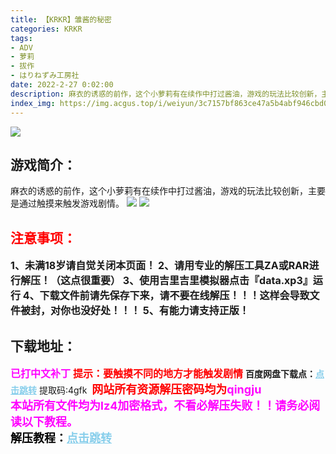 ```yaml
---
title: 【KRKR】雏酱的秘密
categories: KRKR
tags:
- ADV
- 萝莉
- 拔作
- はりねずみ工房社
date: 2022-2-27 0:02:00
description: 麻衣的诱惑的前作，这个小萝莉有在续作中打过酱油，游戏的玩法比较创新，主要是通过触摸来触发游戏剧情。
index_img: https://img.acgus.top/i/weiyun/3c7157bf863ce47a5b4abf946cbd024c88ee2dd4de447f04daa562b199478d282a5c6b9ac120468aa8172b6b243bfc94.webp
---
```

![](https://img.acgus.top/i/weiyun/3c7157bf863ce47a5b4abf946cbd024c88ee2dd4de447f04daa562b199478d282a5c6b9ac120468aa8172b6b243bfc94.webp)
## 游戏简介：
麻衣的诱惑的前作，这个小萝莉有在续作中打过酱油，游戏的玩法比较创新，主要是通过触摸来触发游戏剧情。
![](https://img.acgus.top/i/weiyun/535fd503f91a50cff66e99c08e9510851a1d454feb264f25bdb88b5da0efd04f7b93c1910c5d5ce18add1ef3345c8309.webp)
![](https://img.acgus.top/i/weiyun/b194f9cee7a6b91b3d218f3643d428fff231c1b9ff72614baadfd05d7f637040ecf0cab1946b8d8542b69b0302c48198.webp)


## <font color=#FF0000 >注意事项：</font>
<font size=3><b>1、未满18岁请自觉关闭本页面！
2、请用专业的解压工具ZA或RAR进行解压！（这点很重要）
3、使用吉里吉里模拟器点击『data.xp3』运行
4、下载文件前请先保存下来，请不要在线解压！！！这样会导致文件被封，对你也没好处！！！
5、有能力请支持正版！</b></font>

## 下载地址：
<font color=#FF00FF size=3><b>已打中文补丁</b></font>
<font color=#FF0000 size=3>**提示：要触摸不同的地方才能触发剧情**</font>
<b>百度网盘下载点：</b><a href="https://pan.baidu.com/s/1sR-Yb2lk4IarrhNSzTotdg?pwd=4gfk" style="color: #87CEEB;"><b>点击跳转</b></a> 提取码:4gfk
<a style="padding: 0" href="https://post.qingju.org/AD/"><img style="max-width:100%" src="https://img.acgus.top/i/2024/07/478f689b8021d8d499ab43d21acf137a.gif" alt=""></a>
<b><font color=#FF0000 size=4>网站所有资源解压密码均为</b></font><b><font color=#FF00FF size=4>qingju</font><font color=#FF0000 ></font></b><br><b><font color=#FF00FF size=4>本站所有文件均为lz4加密格式，不看必解压失败！！请务必阅读以下教程。</b></font><br><b><font color=#000 size=4>解压教程：</b><a href="https://post.qingju.org/tutorial/000/" style="color: #87CEEB;"><b>点击跳转</b></a>